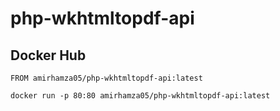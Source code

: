 # php-wkhtmltopdf-api

## Docker Hub
```FROM amirhamza05/php-wkhtmltopdf-api:latest```

```docker run -p 80:80 amirhamza05/php-wkhtmltopdf-api:latest```
